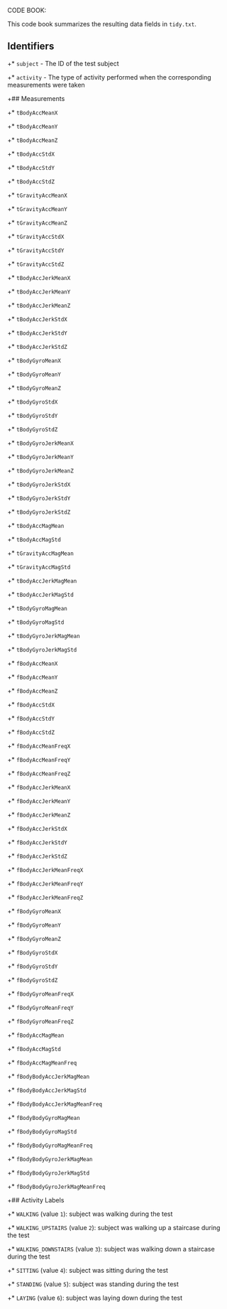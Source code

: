 CODE BOOK:

This code book summarizes the resulting data fields in `tidy.txt`. 

## Identifiers 

+* `subject` - The ID of the test subject 


 
+* `activity` - The type of activity performed when the corresponding measurements were taken 
 
+## Measurements 


+* `tBodyAccMeanX` 


 
+* `tBodyAccMeanY` 


 
+* `tBodyAccMeanZ` 


 
+* `tBodyAccStdX` 


 
+* `tBodyAccStdY` 


 
+* `tBodyAccStdZ` 


 
+* `tGravityAccMeanX` 


 
+* `tGravityAccMeanY` 


 
+* `tGravityAccMeanZ` 


 
+* `tGravityAccStdX` 


 
+* `tGravityAccStdY` 


 
+* `tGravityAccStdZ` 


 
+* `tBodyAccJerkMeanX` 


 
+* `tBodyAccJerkMeanY` 


 
+* `tBodyAccJerkMeanZ` 


 
+* `tBodyAccJerkStdX` 


 
+* `tBodyAccJerkStdY` 


 
+* `tBodyAccJerkStdZ` 


 
+* `tBodyGyroMeanX` 


 
+* `tBodyGyroMeanY` 


 
+* `tBodyGyroMeanZ` 


 
+* `tBodyGyroStdX` 


 
+* `tBodyGyroStdY` 


 
+* `tBodyGyroStdZ` 


 
+* `tBodyGyroJerkMeanX` 


 
+* `tBodyGyroJerkMeanY` 


 
+* `tBodyGyroJerkMeanZ` 


 
+* `tBodyGyroJerkStdX` 


 
+* `tBodyGyroJerkStdY` 


 
+* `tBodyGyroJerkStdZ` 


 
+* `tBodyAccMagMean` 


 
+* `tBodyAccMagStd` 


 
+* `tGravityAccMagMean` 


 
+* `tGravityAccMagStd` 


 
+* `tBodyAccJerkMagMean` 


 
+* `tBodyAccJerkMagStd` 


 
+* `tBodyGyroMagMean` 


 
+* `tBodyGyroMagStd` 


 
+* `tBodyGyroJerkMagMean` 


 
+* `tBodyGyroJerkMagStd` 


 
+* `fBodyAccMeanX` 


 
+* `fBodyAccMeanY` 


 
+* `fBodyAccMeanZ` 


 
+* `fBodyAccStdX` 


 
+* `fBodyAccStdY` 


 
+* `fBodyAccStdZ` 


 
+* `fBodyAccMeanFreqX` 


 
+* `fBodyAccMeanFreqY` 


 
+* `fBodyAccMeanFreqZ` 


 
+* `fBodyAccJerkMeanX` 


 
+* `fBodyAccJerkMeanY` 


 
+* `fBodyAccJerkMeanZ` 


 
+* `fBodyAccJerkStdX` 


 
+* `fBodyAccJerkStdY` 


 
+* `fBodyAccJerkStdZ` 


 
+* `fBodyAccJerkMeanFreqX` 


 
+* `fBodyAccJerkMeanFreqY` 


 
+* `fBodyAccJerkMeanFreqZ` 


 
+* `fBodyGyroMeanX` 


 
+* `fBodyGyroMeanY` 


 
+* `fBodyGyroMeanZ` 


 
+* `fBodyGyroStdX` 


 
+* `fBodyGyroStdY` 


 
+* `fBodyGyroStdZ` 


 
+* `fBodyGyroMeanFreqX` 


 
+* `fBodyGyroMeanFreqY` 


 
+* `fBodyGyroMeanFreqZ` 


 
+* `fBodyAccMagMean` 


 
+* `fBodyAccMagStd` 


 
+* `fBodyAccMagMeanFreq` 


 
+* `fBodyBodyAccJerkMagMean` 


 
+* `fBodyBodyAccJerkMagStd` 


 
+* `fBodyBodyAccJerkMagMeanFreq` 


 
+* `fBodyBodyGyroMagMean` 


 
+* `fBodyBodyGyroMagStd` 


 
+* `fBodyBodyGyroMagMeanFreq` 


 
+* `fBodyBodyGyroJerkMagMean` 


 
+* `fBodyBodyGyroJerkMagStd` 


 
+* `fBodyBodyGyroJerkMagMeanFreq` 
 
+## Activity Labels 
 
+* `WALKING` (value `1`): subject was walking during the test 


 
+* `WALKING_UPSTAIRS` (value `2`): subject was walking up a staircase during the test 


 
+* `WALKING_DOWNSTAIRS` (value `3`): subject was walking down a staircase during the test 


 
+* `SITTING` (value `4`): subject was sitting during the test 


 
+* `STANDING` (value `5`): subject was standing during the test 


 
+* `LAYING` (value `6`): subject was laying down during the test 
